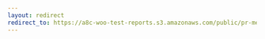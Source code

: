 ```yaml
---
layout: redirect
redirect_to: https://a8c-woo-test-reports.s3.amazonaws.com/public/pr-merge/45671/e2e/index.html
---
```

